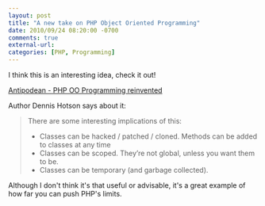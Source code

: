 ```yaml
---
layout: post
title: "A new take on PHP Object Oriented Programming"
date: 2010/09/24 08:20:00 -0700
comments: true
external-url:
categories: [PHP, Programming]
---
```



I think this is an interesting idea, check it out!  
  
[Antipodean - PHP OO Programming reinvented][1]  
  
Author Dennis Hotson says about it:

> 
> There are some interesting implications of this:
> 
> * Classes can be hacked / patched / cloned. Methods can be added to classes at 
> any time
> * Classes can be scoped. They’re not global, unless you want them to be.
> * Classes can be temporary (and garbage collected).
> 

Although I don't think it's that useful or advisable, it's a great example 
of how far you can push PHP's limits.



[1]: http://dhotson.tumblr.com/post/1167021666/php-object-oriented-programming-reinvented